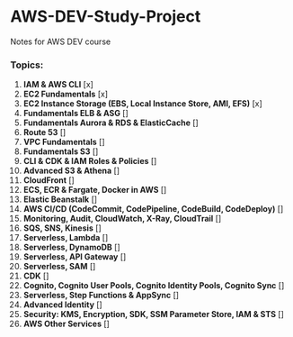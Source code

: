 # AWS-DEV-Study-Project
Notes for AWS DEV course

### Topics:
1) **IAM & AWS CLI** [x]
2) **EC2 Fundamentals** [x]
3) **EC2 Instance Storage (EBS, Local Instance Store, AMI, EFS)** [x]
4) **Fundamentals ELB & ASG** []
5) **Fundamentals Aurora & RDS & ElasticCache** []
6) **Route 53** []
7) **VPC Fundamentals** []
8) **Fundamentals S3** []
9) **CLI & CDK & IAM Roles & Policies** []
10) **Advanced S3 & Athena** []
11) **CloudFront** []
12) **ECS, ECR & Fargate, Docker in AWS** []
13) **Elastic Beanstalk** []
14) **AWS CI/CD (CodeCommit, CodePipeline, CodeBuild, CodeDeploy)** []
15) **Monitoring, Audit, CloudWatch, X-Ray, CloudTrail** []
16) **SQS, SNS, Kinesis** []
17) **Serverless, Lambda** []
18) **Serverless, DynamoDB** []
19) **Serverless, API Gateway** []
20) **Serverless, SAM** []
21) **CDK** []
22) **Cognito, Cognito User Pools, Cognito Identity Pools, Cognito Sync** []
23) **Serverless, Step Functions & AppSync** []
24) **Advanced Identity** []
25) **Security: KMS, Encryption, SDK, SSM Parameter Store, IAM & STS** []
26) **AWS Other Services** []

